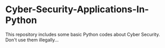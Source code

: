 # Cyber-Security-Applications-In-Python
This repository includes some basic Python codes about Cyber Security. Don't use them illegally... 
